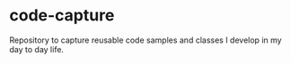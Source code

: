 # code-capture
Repository to capture reusable code samples and classes I develop in my day to day life. 
